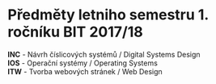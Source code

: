 # Předměty letniho semestru 1. ročníku BIT 2017/18
**INC** - Návrh číslicových systémů / Digital Systems Design  
**IOS** - Operační systémy  /	Operating Systems  
**ITW** - Tvorba webových stránek / Web Design
